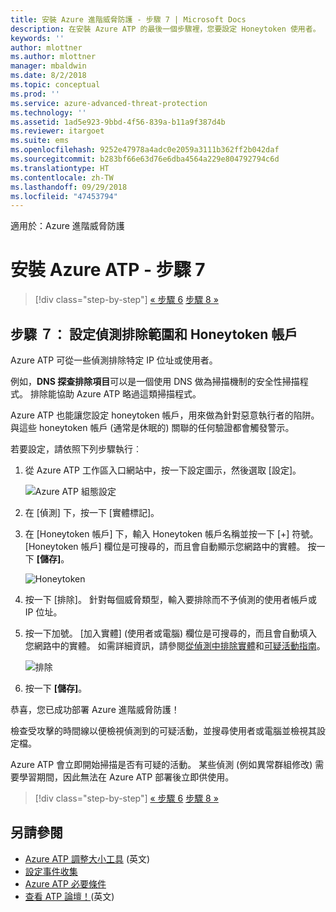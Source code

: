 ```yaml
---
title: 安裝 Azure 進階威脅防護 - 步驟 7 | Microsoft Docs
description: 在安裝 Azure ATP 的最後一個步驟裡，您要設定 Honeytoken 使用者。
keywords: ''
author: mlottner
ms.author: mlottner
manager: mbaldwin
ms.date: 8/2/2018
ms.topic: conceptual
ms.prod: ''
ms.service: azure-advanced-threat-protection
ms.technology: ''
ms.assetid: 1ad5e923-9bbd-4f56-839a-b11a9f387d4b
ms.reviewer: itargoet
ms.suite: ems
ms.openlocfilehash: 9252e47978a4adc0e2059a3111b362ff2b042daf
ms.sourcegitcommit: b283bf66e63d76e6dba4564a229e804792794c6d
ms.translationtype: HT
ms.contentlocale: zh-TW
ms.lasthandoff: 09/29/2018
ms.locfileid: "47453794"
---
```

適用於：Azure 進階威脅防護



# <a name="install-azure-atp---step-7"></a>安裝 Azure ATP - 步驟 7

> [!div class="step-by-step"]
> [« 步驟 6](install-atp-step6-vpn.md)
> [步驟 8 »](install-atp-step8-samr.md)

## <a name="step-7-configure-detection-exclusions-and-honeytoken-accounts"></a>步驟 ７： 設定偵測排除範圍和 Honeytoken 帳戶

Azure ATP 可從一些偵測排除特定 IP 位址或使用者。 

例如，**DNS 探查排除項目**可以是一個使用 DNS 做為掃描機制的安全性掃描程式。 排除能協助 Azure ATP 略過這類掃描程式。  

Azure ATP 也能讓您設定 honeytoken 帳戶，用來做為針對惡意執行者的陷阱。與這些 honeytoken 帳戶 (通常是休眠的) 關聯的任何驗證都會觸發警示。

若要設定，請依照下列步驟執行︰

1.  從 Azure ATP 工作區入口網站中，按一下設定圖示，然後選取 [設定]。

    ![Azure ATP 組態設定](media/atp-config-menu.png)

2.  在 [偵測] 下，按一下 [實體標記]。

3. 在 [Honeytoken 帳戶] 下，輸入 Honeytoken 帳戶名稱並按一下 [+] 符號。 [Honeytoken 帳戶] 欄位是可搜尋的，而且會自動顯示您網路中的實體。 按一下 **[儲存]**。

   ![Honeytoken](media/honeytoken-sensitive.png)

4. 按一下 [排除]。 針對每個威脅類型，輸入要排除而不予偵測的使用者帳戶或 IP 位址。 
5. 按一下加號。 [加入實體] \(使用者或電腦\) 欄位是可搜尋的，而且會自動填入您網路中的實體。 如需詳細資訊，請參閱[從偵測中排除實體](excluding-entities-from-detections.md)和[可疑活動指南](suspicious-activity-guide.md)。

   ![排除](media/exclusions.png)

6.  按一下 **[儲存]**。


恭喜，您已成功部署 Azure 進階威脅防護！

檢查受攻擊的時間線以便檢視偵測到的可疑活動，並搜尋使用者或電腦並檢視其設定檔。

Azure ATP 會立即開始掃描是否有可疑的活動。 某些偵測 (例如異常群組修改) 需要學習期間，因此無法在 Azure ATP 部署後立即供使用。



> [!div class="step-by-step"]
> [« 步驟 6](install-atp-step6-vpn.md)
> [步驟 8 »](install-atp-step8-samr.md)

## <a name="see-also"></a>另請參閱
- [Azure ATP 調整大小工具](http://aka.ms/aatpsizingtool) \(英文\)
- [設定事件收集](configure-event-collection.md)
- [Azure ATP 必要條件](atp-prerequisites.md)
- [查看 ATP 論壇！](https://aka.ms/azureatpcommunity)\(英文\)
